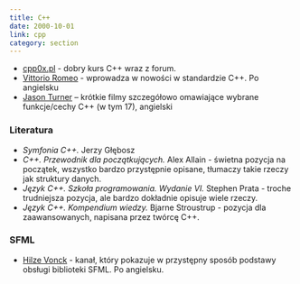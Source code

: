 ```yaml
---
title: C++
date: 2000-10-01
link: cpp
category: section
---
```


*   [cpp0x.pl](http://cpp0x.pl/) - dobry kurs C++ wraz z forum.
*   [Vittorio Romeo](https://www.youtube.com/channel/UC1XihgHdkNOQd5IBHnIZWbA) - wprowadza w nowości w standardzie C++. Po angielsku
*   [Jason Turner](https://www.youtube.com/user/lefticus1) – krótkie filmy szczegółowo omawiające wybrane funkcje/cechy C++ (w tym 17), angielski

### Literatura

*   <cite>Symfonia C++.</cite> Jerzy Głębosz
*   <cite>C++. Przewodnik dla początkujących.</cite> Alex Allain - świetna pozycja na początek, wszystko bardzo przystępnie opisane, tłumaczy takie rzeczy jak struktury danych.
*   <cite>Język C++. Szkoła programowania. Wydanie VI.</cite> Stephen Prata - troche trudniejsza pozycja, ale bardzo dokładnie opisuje wiele rzeczy.
*   <cite>Język C++. Kompendium wiedzy.</cite> Bjarne Stroustrup - pozycja dla zaawansowanych, napisana przez twórcę C++.

### SFML

*   [Hilze Vonck](https://www.youtube.com/channel/UC8C7ncaMYnXyu-pRU0S9FLg) - kanał, który pokazuje w przystępny sposób podstawy obsługi biblioteki SFML. Po angielsku.
